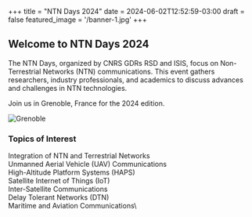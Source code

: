 +++
title = "NTN Days 2024"
date = 2024-06-02T12:52:59-03:00
draft = false
featured_image = '/banner-1.jpg'
+++

## Welcome to NTN Days 2024

The NTN Days, organized by CNRS GDRs RSD and ISIS, focus on Non-Terrestrial Networks (NTN) communications. This event gathers researchers, industry professionals, and academics to discuss advances and challenges in NTN technologies. 

Join us in Grenoble, France for the 2024 edition.

![Grenoble](/ntndays2024/Grenoble.jpg)

### Topics of Interest

Integration of NTN and Terrestrial Networks\
Unmanned Aerial Vehicle (UAV) Communications\
High-Altitude Platform Systems (HAPS)\
Satellite Internet of Things (IoT)\
Inter-Satellite Communications\
Delay Tolerant Networks (DTN)\
Maritime and Aviation Communications\
